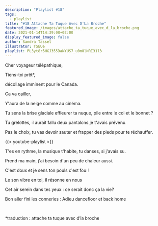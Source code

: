 ```yaml
---
description: "Playlist #18"
tags:
  - playlist
title: "#18 Attache Ta Tuque Avec D’La Broche"
featured_image: /images/attache_ta_tuque_avec_d_la_broche.png
date: 2021-01-14T14:39:08+02:00
display_featured_image: false
author: Sandra Tassel
illustrator: TSEUe
playlist: PL3yt8r5HGJ355DaNYUS7_u0mOlNRI31l3
---
```


Cher voyageur télépathique, 

Tiens-toi prêt\*,

décollage imminent pour le Canada.

Ca va cailler, 

Y'aura de la neige comme au cinéma.

Tu sens la brise glaciale effleurer ta nuque, pile entre le col et le bonnet ?

Tu grelottes, il aurait fallu deux pantalons je t'avais prévenu.

Pas le choix, tu vas devoir sauter et frapper des pieds pour te réchauffer.

{{< youtube-playlist >}}

T'es en rythme, la musique t'habite, tu danses, si j'avais su.

Prend ma main, j'ai besoin d'un peu de chaleur aussi.

C'est doux et je sens ton pouls c'est fou !

Le son vibre en toi, il résonne en nous

Cet air serein dans tes yeux : ce serait donc ça la vie?

Bon aller fini les conneries : Adieu dancefloor et back home

<br/>

*traduction : attache ta tuque avec d’la broche
